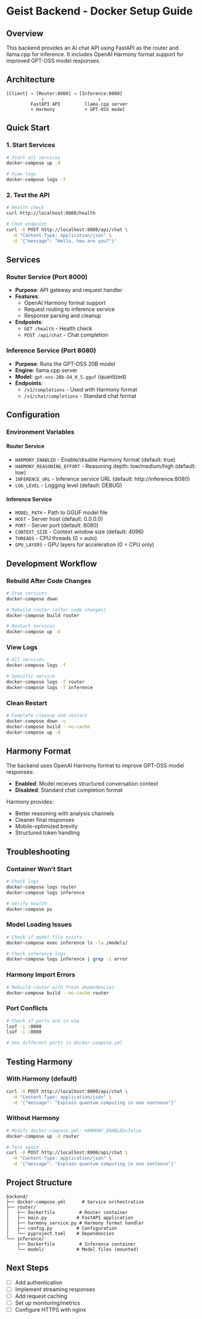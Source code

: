 # Geist Backend - Docker Setup Guide

## Overview

This backend provides an AI chat API using FastAPI as the router and llama.cpp for inference. It includes OpenAI Harmony format support for improved GPT-OSS model responses.

## Architecture

```
[Client] → [Router:8000] → [Inference:8080]
             ↓                    ↓
         FastAPI API         llama.cpp server
         + Harmony           + GPT-OSS model
```

## Quick Start

### 1. Start Services

```bash
# Start all services
docker-compose up -d

# View logs
docker-compose logs -f
```

### 2. Test the API

```bash
# Health check
curl http://localhost:8000/health

# Chat endpoint
curl -X POST http://localhost:8000/api/chat \
  -H "Content-Type: application/json" \
  -d '{"message": "Hello, how are you?"}'
```

## Services

### Router Service (Port 8000)
- **Purpose**: API gateway and request handler
- **Features**: 
  - OpenAI Harmony format support
  - Request routing to inference service
  - Response parsing and cleanup
- **Endpoints**:
  - `GET /health` - Health check
  - `POST /api/chat` - Chat completion

### Inference Service (Port 8080)
- **Purpose**: Runs the GPT-OSS 20B model
- **Engine**: llama.cpp server
- **Model**: `gpt-oss-20b-Q4_K_S.gguf` (quantized)
- **Endpoints**:
  - `/v1/completions` - Used with Harmony format
  - `/v1/chat/completions` - Standard chat format

## Configuration

### Environment Variables

#### Router Service
- `HARMONY_ENABLED` - Enable/disable Harmony format (default: true)
- `HARMONY_REASONING_EFFORT` - Reasoning depth: low/medium/high (default: low)
- `INFERENCE_URL` - Inference service URL (default: http://inference:8080)
- `LOG_LEVEL` - Logging level (default: DEBUG)

#### Inference Service
- `MODEL_PATH` - Path to GGUF model file
- `HOST` - Server host (default: 0.0.0.0)
- `PORT` - Server port (default: 8080)
- `CONTEXT_SIZE` - Context window size (default: 4096)
- `THREADS` - CPU threads (0 = auto)
- `GPU_LAYERS` - GPU layers for acceleration (0 = CPU only)

## Development Workflow

### Rebuild After Code Changes

```bash
# Stop services
docker-compose down

# Rebuild router (after code changes)
docker-compose build router

# Restart services
docker-compose up -d
```

### View Logs

```bash
# All services
docker-compose logs -f

# Specific service
docker-compose logs -f router
docker-compose logs -f inference
```

### Clean Restart

```bash
# Complete cleanup and restart
docker-compose down -v
docker-compose build --no-cache
docker-compose up -d
```

## Harmony Format

The backend uses OpenAI Harmony format to improve GPT-OSS model responses:

- **Enabled**: Model receives structured conversation context
- **Disabled**: Standard chat completion format

Harmony provides:
- Better reasoning with analysis channels
- Cleaner final responses
- Mobile-optimized brevity
- Structured token handling

## Troubleshooting

### Container Won't Start
```bash
# Check logs
docker-compose logs router
docker-compose logs inference

# Verify health
docker-compose ps
```

### Model Loading Issues
```bash
# Check if model file exists
docker-compose exec inference ls -la /models/

# Check inference logs
docker-compose logs inference | grep -i error
```

### Harmony Import Errors
```bash
# Rebuild router with fresh dependencies
docker-compose build --no-cache router
```

### Port Conflicts
```bash
# Check if ports are in use
lsof -i :8000
lsof -i :8080

# Use different ports in docker-compose.yml
```

## Testing Harmony

### With Harmony (default)
```bash
curl -X POST http://localhost:8000/api/chat \
  -H "Content-Type: application/json" \
  -d '{"message": "Explain quantum computing in one sentence"}'
```

### Without Harmony
```bash
# Modify docker-compose.yml: HARMONY_ENABLED=false
docker-compose up -d router

# Test again
curl -X POST http://localhost:8000/api/chat \
  -H "Content-Type: application/json" \
  -d '{"message": "Explain quantum computing in one sentence"}'
```

## Project Structure

```
backend/
├── docker-compose.yml      # Service orchestration
├── router/
│   ├── Dockerfile         # Router container
│   ├── main.py           # FastAPI application
│   ├── harmony_service.py # Harmony format handler
│   ├── config.py         # Configuration
│   └── pyproject.toml    # Dependencies
└── inference/
    ├── Dockerfile         # Inference container
    └── model/            # Model files (mounted)
```

## Next Steps

- [ ] Add authentication
- [ ] Implement streaming responses
- [ ] Add request caching
- [ ] Set up monitoring/metrics
- [ ] Configure HTTPS with nginx